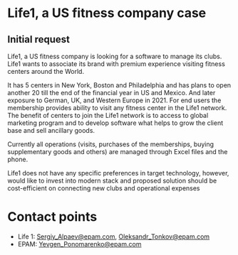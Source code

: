 # Life1, a US fitness company case

## Initial request
Life1, a US fitness company is looking for a software to manage its clubs. Life1 wants to associate its 
brand with premium experience visiting fitness centers around the World.

It has 5 centers in New York, Boston and Philadelphia and has plans to open another 20 till the end of 
the financial year in US and Mexico. And later exposure to German, UK, and Western Europe in 2021.
For end users the membership provides ability to visit any fitness center in the Life1 network.
The benefit of centers to join the Life1 network is to access to global marketing program and to develop 
software what helps to grow the client base and sell ancillary goods.

Currently all operations (visits, purchases of the memberships, buying supplementary goods and others)
are managed through Excel files and the phone.

Life1 does not have any specific preferences in target technology, however, would like to invest into 
modern stack and proposed solution should be cost-efficient on connecting new clubs and operational 
expenses

# Contact points
- Life 1: Sergiy_Alpaev@epam.com, Oleksandr_Tonkov@epam.com
- EPAM: Yevgen_Ponomarenko@epam.com
